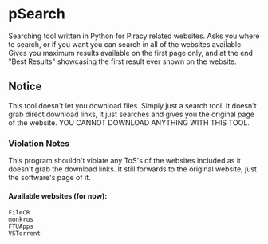 # pSearch
 Searching tool written in Python for Piracy related websites. Asks you where to search, or if you want you can search in all of the websites available. Gives you maximum results available on the first page only, and at the end "Best Results" showcasing the first result ever shown on the website.
 
 ## Notice
 This tool doesn't let you download files. Simply just a search tool. It doesn't grab direct download links, it just searches and gives you the original page of the website. YOU CANNOT DOWNLOAD ANYTHING WITH THIS TOOL.
 
 ### Violation Notes
 This program shouldn't violate any ToS's of the websites included as it doesn't grab the download links. It still forwards to the original website, just the software's page of it.
 
 #### Available websites (for now):
    FileCR
    monkrus
    FTUApps
    VSTorrent
